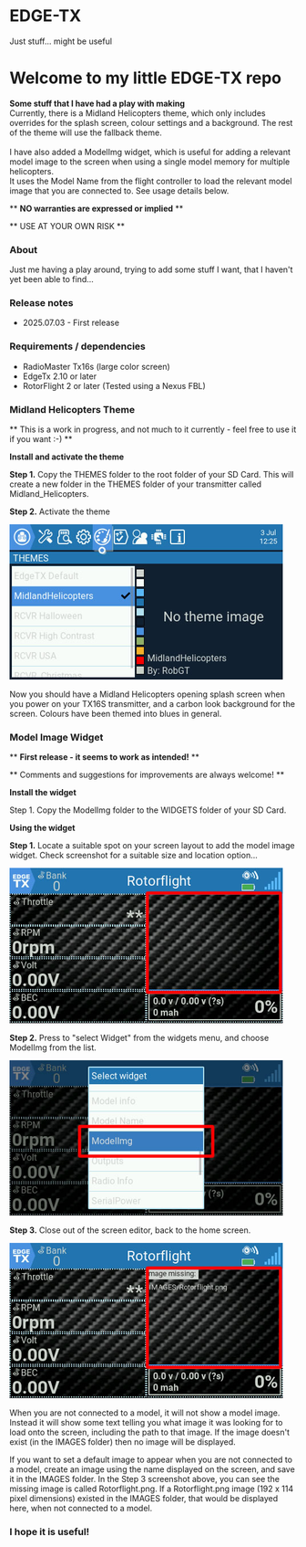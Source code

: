 # EDGE-TX
Just stuff... might be useful

# Welcome to my little EDGE-TX repo
**Some stuff that I have had a play with making**<br>Currently, there is a Midland Helicopters theme, which only includes overrides for the splash screen, colour settings and a background. The rest of the theme will use the fallback theme.<br><br>
I have also added a ModelImg widget, which is useful for adding a relevant model image to the screen when using a single model memory for multiple helicopters.<br>It uses the Model Name from the flight controller to load the relevant model image that you are connected to. See usage details below.

** **NO warranties are expressed or implied** **

** USE AT YOUR OWN RISK **

### About
Just me having a play around, trying to add some stuff I want, that I haven't yet been able to find...

### Release notes
- 2025.07.03 - First release

### Requirements / dependencies
- RadioMaster Tx16s (large color screen)
- EdgeTx 2.10 or later
- RotorFlight 2 or later (Tested using a Nexus FBL)


### Midland Helicopters Theme

** This is a work in progress, and not much to it currently - feel free to use it if you want :-) **

**Install and activate the theme**

**Step 1.** Copy the THEMES folder to the root folder of your SD Card. This will create a new folder in the THEMES folder of your transmitter called Midland_Helicopters.

**Step 2.** Activate the theme

![image](https://github.com/ffodderr/edge-tx/blob/main/assets/1-activatetheme.jpg)

Now you should have a Midland Helicopters opening splash screen when you power on your TX16S transmitter, and a carbon look background for the screen. Colours have been themed into blues in general.


### Model Image Widget

** **First release - it seems to work as intended!** **

** Comments and suggestions for improvements are always welcome! **

**Install the widget**

Step 1. Copy the ModelImg folder to the WIDGETS folder of your SD Card.

**Using the widget**

**Step 1.** Locate a suitable spot on your screen layout to add the model image widget. Check screenshot for a suitable size and location option...

![image](https://github.com/ffodderr/edge-tx/blob/main/assets/1-setupscreenwidget.jpg)

**Step 2.** Press to "select Widget" from the widgets menu, and choose ModelImg from the list.

![image](https://github.com/ffodderr/edge-tx/blob/main/assets/2-selectmodelimgwidget.jpg)

**Step 3.** Close out of the screen editor, back to the home screen.

![image](https://github.com/ffodderr/edge-tx/blob/main/assets/3-widgetready.jpg)

When you are not connected to a model, it will not show a model image. Instead it will show some text telling you what image it was looking for to load onto the screen, including the path to that image. If the image doesn't exist (in the IMAGES folder) then no image will be displayed.

If you want to set a default image to appear when you are not connected to a model, create an image using the name displayed on the screen, and save it in the IMAGES folder. In the Step 3 screenshot above, you can see the missing image is called Rotorflight.png. If a Rotorflight.png image (192 x 114 pixel dimensions) existed in the IMAGES folder, that would be displayed here, when not connected to a model.


### I hope it is useful!
